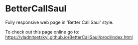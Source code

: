 # BetterCallSaul

Fully responsive web page in 'Better Call Saul' style.

To check out this page online go to: https://vladnitsetskyi.github.io/BetterCallSaul/prod/index.html
